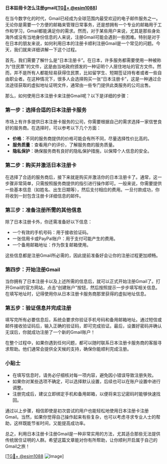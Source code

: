 **日本註冊卡怎么注册gmail[[TG💪+ @esim1088](https://t.me/s/esim1088)]**

在当今数字化的时代，Gmail已经成为全球范围内最受欢迎的电子邮件服务之一。无论你是需要一个方便的邮箱来管理日常事务，还是想拥有一个专业的邮箱用于工作和学习，Gmail都能满足你的需求。然而，对于某些用户来说，尤其是那些身处海外或没有当地身份信息的人来说，注册Gmail可能会遇到一些困难。特别是对于在日本的朋友来说，如何利用日本的注册卡顺利注册Gmail是一个常见的问题。今天，我们就来详细讲解一下这个过程。

首先，我们需要了解什么是“日本注册卡”。在日本，许多服务都需要使用一种被称为“住民票”的文件，这是由当地政府颁发的一种证明个人居住地址的官方文件。然而，并不是所有人都能轻易获得住民票，比如留学生、短期签证持有者或者一些自由职业者。在这种情况下，很多人会选择购买一张“日本注册卡”，这是一种通过合法途径获取的虚拟地址证明文件，通常由一些专门提供此类服务的公司出售。

那么，如何使用日本注册卡来注册Gmail呢？以下是详细的步骤：

### 第一步：选择合适的日本注册卡服务

市场上有许多提供日本注册卡服务的公司，你需要根据自己的需求选择一家信誉良好的服务商。在选择时，可以参考以下几个方面：
- **价格**：不同的服务商提供的价格可能会有所不同，尽量选择性价比高的。
- **服务质量**：查看用户的评价，了解服务商的服务质量。
- **隐私保护**：确保服务商有良好的隐私保护措施，以保障个人信息的安全。

### 第二步：购买并激活日本注册卡

在选择了合适的服务商后，接下来就是购买并激活你的日本注册卡了。通常，这一步骤非常简单，只需按照服务商提供的指引进行操作即可。一般来说，你需要提供一些基本信息（如姓名、出生日期等），然后支付相应的费用。一旦付款成功，你将收到一封包含注册卡详细信息的邮件。

### 第三步：准备注册所需的其他信息

除了日本注册卡外，你还需准备好以下信息：
- 一个有效的手机号码：用于接收验证码。
- 一张信用卡或PayPal账户：用于支付可能产生的费用。
- 一个备用邮箱地址：作为恢复邮箱使用。

这些信息都是注册Gmail所必需的，因此提前准备好会让你的注册过程更加顺畅。

### 第四步：开始注册Gmail

当你拥有了日本注册卡以及上述所需的信息后，就可以正式开始注册Gmail了。打开Gmail的官方网站，点击“创建账户”按钮，然后按照提示一步步填写相关信息。在填写地址时，记得使用你从日本注册卡服务商那里获得的虚拟地址信息。

### 第五步：验证信息并完成注册

填写完所有必要信息后，系统会要求你验证手机号码和备用邮箱地址。通过短信或邮件接收验证码后，输入正确的验证码，即可完成验证。最后，设置好密码并确认无误后，你就成功注册了一个新的Gmail账户！

在整个过程中，如果你遇到任何问题，都可以随时联系日本注册卡服务商的客服寻求帮助。他们通常会提供全天候的支持，确保你能顺利完成注册。

### 小贴士

- 在填写信息时，请务必仔细核对每一项内容，避免因小错误导致注册失败。
- 如果你对某些选项不确定，可以选择默认设置，后续也可以在账户设置中进行调整。
- 注册完成后，建议立即绑定手机和备用邮箱，以便将来忘记密码时能够快速找回。

通过以上步骤，相信即使是初次尝试的用户也能轻松地使用日本注册卡注册Gmail。当然，如果你觉得自己操作起来有些复杂，也可以考虑寻求专业人士的帮助，这样既能节省时间，又能提高成功率。

总之，利用日本注册卡注册Gmail是一种非常实用的方法，尤其适合那些无法提供传统居住证明的人群。希望这篇文章能对你有所帮助，让你顺利开启属于自己的Gmail之旅！

[[TG💪+ @esim1088](https://t.me/s/esim1088) ![Image](https://i.postimg.cc/4NQfJmqS/Snipaste-2025-05-13-00-14-12.png)]